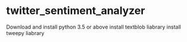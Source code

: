 # twitter_sentiment_analyzer
Download and
install python 3.5 or above
install textblob liabrary
install tweepy liabrary
